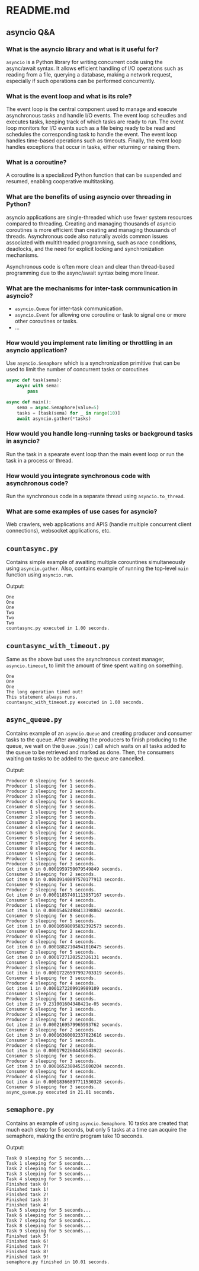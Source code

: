# README.md

## asyncio Q&A

### What is the asyncio library and what is it useful for?
`asyncio` is a Python library for writing concurrent code using the async/await syntax. It allows efficient handling of I/O operations such as reading from a file, querying a database, making a network request, especially if such operations can be performed concurrently.

### What is the event loop and what is its role?
The event loop is the central component used to manage and execute asynchronous tasks and handle I/O events. The event loop scheudles and executes tasks, keeping track of which tasks are ready to run. The event loop monitors for I/O events such as a file being ready to be read and schedules the corresponding task to handle the event. The event loop handles time-based operations such as timeouts. Finally, the event loop handles exceptions that occur in tasks, either returning or raising them.

### What is a coroutine?
A coroutine is a specialized Python function that can be suspended and resumed, enabling cooperative multitasking.

### What are the benefits of using asyncio over threading in Python?
asyncio applications are single-threaded which use fewer system resources compared to threading. Creating and managing thousands of asyncio coroutines is more efficient than creating and managing thousands of threads. Asynchronous code also naturally avoids common issues associated with multithreaded programming, such as race conditions, deadlocks, and the need for explicit locking and synchronization mechanisms.

Asynchronous code is often more clean and clear than thread-based programming due to the async/await syntax being more linear.

### What are the mechanisms for inter-task communication in asyncio?
* `asyncio.Queue` for inter-task communication.
* `asyncio.Event` for allowing one coroutine or task to signal one or more other coroutines or tasks.
* ...

### How would you implement rate limiting or throttling in an asyncio application?
Use `asyncio.Semaphore` which is a synchronization primitive that can be used to limit the number of concurrent tasks or coroutines

```Python
async def task(sema):
    async with sema:
        pass

async def main():
    sema = async.Semaphore(value=5)
    tasks = [task(sema) for _ in range(10)]
    await asyncio.gather(*tasks)
```

### How would you handle long-running tasks or background tasks in asyncio?
Run the task in a spearate event loop than the main event loop or run the task in a process or thread.

### How would you integrate synchronous code with asynchronous code?
Run the synchronous code in a separate thread using `asyncio.to_thread`.

### What are some examples of use cases for asyncio?
Web crawlers, web applications and APIS (handle multiple concurrent client connections), websocket applications, etc.

## `countasync.py`
Contains simple example of awaiting multiple corountines simultaneously using `asyncio.gather`. Also, contains example of running the top-level `main` function using `asyncio.run`.

Output:
```
One
One
One
Two
Two
Two
countasync.py executed in 1.00 seconds.
```

## `countasync_with_timeout.py`
Same as the above but uses the asynchronous context manager, `asyncio.timeout`, to limit the amount of time spent waiting on something.

```
One
One
One
The long operation timed out!
This statement always runs.
countasync_with_timeout.py executed in 1.00 seconds.
```

## `async_queue.py`
Contains example of an `asyncio.Queue` and creating producer and consumer tasks to the queue. After awaiting the producers to finish producing to the queue, we wait on the `Queue.join()` call which waits on all tasks added to the queue to be retrieved and marked as done. Then, the consumers waiting on tasks to be added to the queue are cancelled.

Output:
```
Producer 0 sleeping for 5 seconds.
Producer 1 sleeping for 1 seconds.
Producer 2 sleeping for 2 seconds.
Producer 3 sleeping for 1 seconds.
Producer 4 sleeping for 5 seconds.
Consumer 0 sleeping for 3 seconds.
Consumer 1 sleeping for 3 seconds.
Consumer 2 sleeping for 5 seconds.
Consumer 3 sleeping for 1 seconds.
Consumer 4 sleeping for 4 seconds.
Consumer 5 sleeping for 2 seconds.
Consumer 6 sleeping for 4 seconds.
Consumer 7 sleeping for 4 seconds.
Consumer 8 sleeping for 4 seconds.
Consumer 9 sleeping for 1 seconds.
Producer 1 sleeping for 2 seconds.
Producer 3 sleeping for 3 seconds.
Got item 0 in 0.0001959750079549849 seconds.
Consumer 3 sleeping for 2 seconds.
Got item 0 in 0.00039140897570177913 seconds.
Consumer 9 sleeping for 1 seconds.
Producer 2 sleeping for 5 seconds.
Got item 0 in 0.00011857401113957167 seconds.
Consumer 5 sleeping for 4 seconds.
Producer 1 sleeping for 4 seconds.
Got item 1 in 0.00015462498413398862 seconds.
Consumer 9 sleeping for 5 seconds.
Producer 3 sleeping for 5 seconds.
Got item 1 in 0.00010598095832392573 seconds.
Consumer 0 sleeping for 2 seconds.
Producer 0 sleeping for 3 seconds.
Producer 4 sleeping for 4 seconds.
Got item 0 in 0.00018827104941010475 seconds.
Consumer 2 sleeping for 5 seconds.
Got item 0 in 0.0001727120252326131 seconds.
Consumer 1 sleeping for 4 seconds.
Producer 2 sleeping for 5 seconds.
Got item 1 in 0.00017226597992703319 seconds.
Consumer 4 sleeping for 3 seconds.
Producer 4 sleeping for 4 seconds.
Got item 1 in 0.0001272209919989109 seconds.
Consumer 1 sleeping for 1 seconds.
Producer 3 sleeping for 3 seconds.
Got item 2 in 9.231001604348421e-05 seconds.
Consumer 6 sleeping for 1 seconds.
Producer 2 sleeping for 1 seconds.
Producer 3 sleeping for 2 seconds.
Got item 2 in 0.0002169579965993762 seconds.
Consumer 8 sleeping for 2 seconds.
Got item 3 in 0.00016360002337023616 seconds.
Consumer 3 sleeping for 5 seconds.
Producer 4 sleeping for 2 seconds.
Got item 2 in 0.00017922604456543922 seconds.
Consumer 5 sleeping for 5 seconds.
Producer 4 sleeping for 3 seconds.
Got item 3 in 0.00016523804515600204 seconds.
Consumer 0 sleeping for 4 seconds.
Producer 4 sleeping for 1 seconds.
Got item 4 in 0.00018366897711530328 seconds.
Consumer 9 sleeping for 3 seconds.
async_queue.py executed in 21.01 seconds.
```

## `semaphore.py`
Contains an example of using `asyncio.Semaphore`. 10 tasks are created that much each sleep for 5 seconds, but only 5 tasks at a time can acquire the semaphore, making the entire program take 10 seconds.

Output:
```
Task 0 sleeping for 5 seconds...
Task 1 sleeping for 5 seconds...
Task 2 sleeping for 5 seconds...
Task 3 sleeping for 5 seconds...
Task 4 sleeping for 5 seconds...
Finished task 0!
Finished task 1!
Finished task 2!
Finished task 3!
Finished task 4!
Task 5 sleeping for 5 seconds...
Task 6 sleeping for 5 seconds...
Task 7 sleeping for 5 seconds...
Task 8 sleeping for 5 seconds...
Task 9 sleeping for 5 seconds...
Finished task 5!
Finished task 6!
Finished task 7!
Finished task 8!
Finished task 9!
semaphore.py finished in 10.01 seconds.
```

